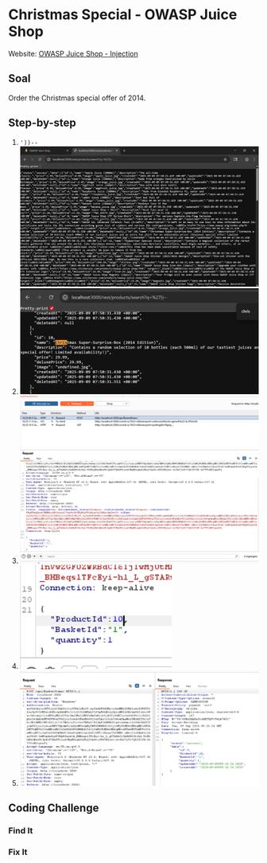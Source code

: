 # Christmas Special - OWASP Juice Shop
Website: [OWASP Juice Shop - Injection](https://demo.owasp-juice.shop/#/score-board?categories=Injection)

## Soal <br>
Order the Christmas special offer of 2014.

## Step-by-step 
1. ```'))--``` ![alt text](image-33.png)
2. ![alt text](image-34.png)
3. ![alt text](image-35.png)
4. ![alt text](image-36.png)
5. ![alt text](image-37.png)
## Coding Challenge
### Find It

### Fix It